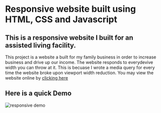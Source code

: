 # Responsive website built using HTML, CSS and Javascript 
## This is a responsive website I built for an assisted living facility.

This project is a website a built for my family business in order to increase business and drive up our income. The website responds to everydevive width you can throw at it. This is becuase I wrote a media query for every time the website broke upon viewport width reduction. You may view the website online by [clicking here](https://clearviewcarehomes.com/)

## Here is a quick Demo

![responsive demo](https://drive.google.com/file/d/1JddLVBdTimYxC_if3-V5NrYz0-E-6mvD/view?usp=sharing)
